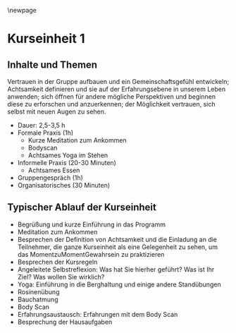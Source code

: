 \newpage

# Kurseinheit 1

## Inhalte und Themen

Vertrauen in der Gruppe aufbauen und ein Gemeinschaftsgefühl entwickeln;
Achtsamkeit definieren und sie auf der Erfahrungsebene in unserem Leben anwenden;
sich öffnen für andere mögliche Perspektiven und beginnen diese zu erforschen und
anzuerkennen; der Möglichkeit vertrauen, sich selbst mit neuen Augen zu sehen.

- Dauer: 2,5-3,5 h
- Formale Praxis (1h)
  - Kurze Meditation zum Ankommen
  - Bodyscan
  - Achtsames Yoga im Stehen
- Informelle Praxis (20-30 Minuten)
  - Achtsames Essen
- Gruppengespräch (1h)
- Organisatorisches (30 Minuten)

## Typischer Ablauf der Kurseinheit

- Begrüßung und kurze Einführung in das Programm
- Meditation zum Ankommen
- Besprechen der Definition von Achtsamkeit und die Einladung an die Teilnehmer, die
ganze Kurseinheit als eine Gelegenheit zu sehen, um das MomentzuMomentGewahrsein zu praktizieren
- Besprechen der Kursregeln
- Angeleitete Selbstreflexion: Was hat Sie hierher geführt? Was ist Ihr Ziel? Was wollen
Sie wirklich?
- Yoga: Einführung in die Berghaltung und einige andere Standübungen
- Rosinenübung
- Bauchatmung
- Body Scan
- Erfahrungsaustausch: Erfahrungen mit dem Body Scan
- Besprechung der Hausaufgaben


